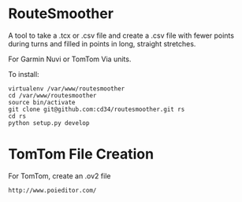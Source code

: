 RouteSmoother
=============

A tool to take a .tcx or .csv file and create a .csv file with fewer points during turns and filled
in points in long, straight stretches.

For Garmin Nuvi or TomTom Via units.

To install:

    virtualenv /var/www/routesmoother
    cd /var/www/routesmoother
    source bin/activate
    git clone git@github.com:cd34/routesmoother.git rs
    cd rs
    python setup.py develop

TomTom File Creation
====================

For TomTom, create an .ov2 file

    http://www.poieditor.com/
